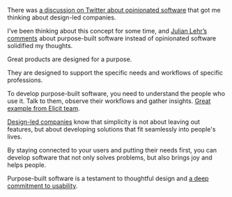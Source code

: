 
There was [a discussion on Twitter about opinionated software](https://x.com/brian_lovin/status/1793132504033157218) that got me thinking about design-led companies.

I’ve been thinking about this concept for some time, and [Julian Lehr’s comments](https://x.com/julianlehr/status/1793566676895584605) about purpose-built software instead of opinionated software solidified my thoughts.

Great products are designed for a purpose.

They are designed to support the specific needs and workflows of specific professions.

To develop purpose-built software, you need to understand the people who use it. Talk to them, observe their workflows and gather insights. [Great example from Elicit team](https://blog.elicit.com/living-documents-ai-ux/).

[Design-led companies](https://blog.mikklemberg.ee/design-led-companies.html) know that simplicity is not about leaving out features, but about developing solutions that fit seamlessly into people's lives.

By staying connected to your users and putting their needs first, you can develop software that not only solves problems, but also brings joy and helps people.

Purpose-built software is a testament to thoughtful design and [a deep commitment to usability](https://blog.mikklemberg.ee/design-beautiful-business.html).
